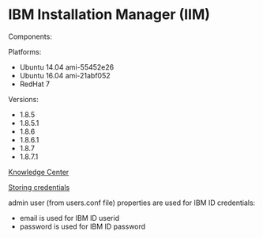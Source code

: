 # IBM Installation Manager (IIM)

Components:

Platforms:

* Ubuntu 14.04 ami-55452e26
* Ubuntu 16.04 ami-21abf052
* RedHat 7

Versions:

* 1.8.5
* 1.8.5.1
* 1.8.6
* 1.8.6.1
* 1.8.7
* 1.8.7.1

[Knowledge Center][1]


[Storing credentials][2]

admin user (from users.conf file) properties are used for IBM ID credentials:
* email is used for IBM ID userid
* password is used for IBM ID password

[1]: https://www.ibm.com/support/knowledgecenter/SSDV2W/im_family_welcome.html "Title"
[2]: https://www.ibm.com/support/knowledgecenter/en/SSDV2W_1.8.5/com.ibm.cic.commandline.doc/topics/t_imcl_store_credentials.html "Title"
